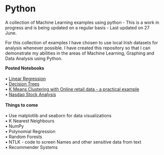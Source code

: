 # Python
A collection of Machine Learning examples using python - This is a work in progress and is being updated on a regular basis - Last updated on 27 June.

For this collection of examples I have chosen to use local Irish datasets for analysis whenever possible. I have created this repository so that I can demonstrate my abilities in the areas of Machine Learning, Graphing and Data Analysis using Python.

<B>Posted Notebooks</B><br><br>
• <a href='https://github.com/therolfe/Python/blob/master/Linear%20Regression%20in%20Python.ipynb'>Linear Regression</a><br>
• <a href='https://github.com/therolfe/Python/blob/master/Decision%20Trees.ipynb'>Decision Trees</a><br>
• <a href='https://github.com/therolfe/Python/blob/master/K%20Means%20Clustering%20with%20Online%20retail%20data..ipynb'>K Means Clustering with Online retail data - a practical example</a><br>
•	<a href="https://github.com/therolfe/Python/blob/master/Nasdaq%20stock%20analysis%20-%20J%20Rolfe.ipynb">Nasdaq Stock Analysis</a><br><br> <b>Things to come</b><br>  
•	Use matplotlib and seaborn for data visualizations<br>
•	K Nearest Neighbours<br>
•	NumPy<br>
•	Polynomial Regression<br>
•	Random Forests<br>
•	NTLK - code to screen Names and other sensitive data from text<br>
•	Recommender Systems<br>




